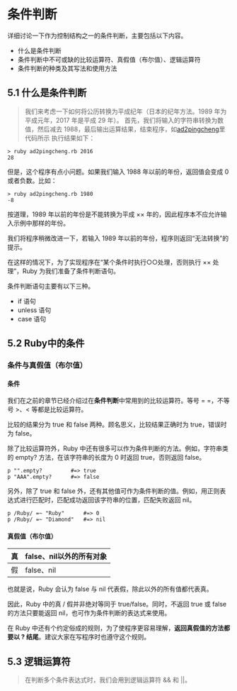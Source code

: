 # 条件判断
详细讨论一下作为控制结构之一的条件判断，主要包括以下内容。
- 什么是条件判断
- 条件判断中不可或缺的比较运算符、真假值（布尔值）、逻辑运算符
- 条件判断的种类及其写法和使用方法

## 5.1 什么是条件判断
> 我们来考虑一下如何将公历转换为平成纪年（日本的纪年方法。1989 年为平成元年，2017 年是平成 29 年）。
首先，我们将输入的字符串转换为数值，然后减去 1988，最后输出运算结果，结束程序，如[ad2pingcheng](./ad2pingcheng.rb)里代码所示
执行结果如下：
```
> ruby ad2pingcheng.rb 2016
28
```
但是，这个程序有点小问题。如果我们输入 1988 年以前的年份，返回值会变成 0 或者负数。比如：
```
> ruby ad2pingcheng.rb 1980
-8
```
按道理，1989 年以前的年份是不能转换为平成 ×× 年的，因此程序本不应允许输入示例中那样的年份。

我们将程序稍微改进一下，若输入 1989 年以前的年份，程序则返回“无法转换”的提示。

在这样的情况下，为了实现程序在“某个条件时执行○○处理，否则执行 ×× 处理”，Ruby 为我们准备了条件判断语句。

条件判断语句主要有以下三种。
- if 语句
- unless 语句
- case 语句

## 5.2 Ruby中的条件

### 条件与真假值（布尔值）
#### 条件
我们在之前的章节已经介绍过在**条件判断**中常用到的比较运算符。等号 = =，不等号 >、< 等都是比较运算符。

比较的结果分为 true 和 false 两种。顾名思义，比较结果正确时为 true，错误时为 false。

除了比较运算符外，Ruby 中还有很多可以作为条件判断的方法。例如，字符串类的 empty? 方法，在该字符串的长度为 0 时返回 true，否则返回 false。
```
p "".empty?         #=> true
p "AAA".empty?      #=> false
```
另外，除了 true 和 false 外，还有其他值可作为条件判断的值。例如，用正则表达式进行匹配时，匹配成功返回该字符串的位置，匹配失败返回 nil。
```
p /Ruby/ =~ "Ruby"      #=> 0
p /Ruby/ =~ "Diamond"   #=> nil
```
#### 真假值（布尔值）
真|false、nil以外的所有对象|
:-|:-
假|false、nil|

也就是说，Ruby 会认为 false 与 nil 代表假，除此以外的所有值都代表真。

因此，Ruby 中的真 / 假并非绝对等同于 true/false。同时，不返回 true 或 false 的方法只要能返回 nil，也可作为条件判断的表达式来使用。

在 Ruby 中还有个约定俗成的规则，为了使程序更容易理解，**返回真假值的方法都要以 ? 结尾**。建议大家在写程序时也遵守这个规则。

## 5.3 逻辑运算符
> 在判断多个条件表达式时，我们会用到逻辑运算符 && 和 ||。
